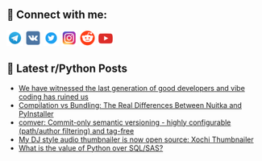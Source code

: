 ## 🔎 Connect with me:
[<img src="https://github.com/bullbesh/bullbesh/blob/main/images/Telegram.png" width="32" height="32" />](https://t.me/bullbesh)
[<img src="https://github.com/bullbesh/bullbesh/blob/main/images/VK.png" width="32" height="32" />](https://vk.com/bullbesh)
[<img src="https://github.com/bullbesh/bullbesh/blob/main/images/Twitter.png" width="32" height="32" />](https://twitter.com/bullbesh1)
[<img src="https://github.com/bullbesh/bullbesh/blob/main/images/Instagram.png" width="32" height="32" />](https://www.instagram.com/bullbesh)
[<img src="https://github.com/bullbesh/bullbesh/blob/main/images/Reddit.png" width="32" height="32" />](https://www.reddit.com/user/bullbesh)
[<img src="https://github.com/bullbesh/bullbesh/blob/main/images/YouTube.png" width="32" height="32" />](https://www.youtube.com/channel/UCtfjRs6uzgq5mfm8S06WTcg)

## 📕 Latest r/Python Posts
<!-- BLOG-POST-LIST:START -->
- [We have witnessed the last generation of good developers and vibe coding has ruined us](https://www.reddit.com/r/Python/comments/1meftkn/we_have_witnessed_the_last_generation_of_good/)
- [Compilation vs Bundling: The Real Differences Between Nuitka and PyInstaller](https://www.reddit.com/r/Python/comments/1meeftd/compilation_vs_bundling_the_real_differences/)
- [comver: Commit-only semantic versioning - highly configurable &lpar;path/author filtering&rpar; and tag-free](https://www.reddit.com/r/Python/comments/1me9egq/comver_commitonly_semantic_versioning_highly/)
- [My DJ style audio thumbnailer is now open source: Xochi Thumbnailer](https://www.reddit.com/r/Python/comments/1me95d2/my_dj_style_audio_thumbnailer_is_now_open_source/)
- [What is the value of Python over SQL/SAS?](https://www.reddit.com/r/Python/comments/1me8zv2/what_is_the_value_of_python_over_sqlsas/)
<!-- BLOG-POST-LIST:END -->

